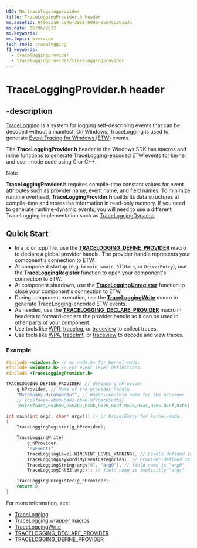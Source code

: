```yaml
---
UID: NA:traceloggingprovider
title: TraceLoggingProvider.h header
ms.assetid: 9f0e53a0-c646-3851-b09a-e5e45c361a3c
ms.date: 06/06/2022
ms.keywords:
ms.topic: overview
tech.root: tracelogging
f1_keywords:
  - traceloggingprovider
  - traceloggingprovider/traceloggingprovider
---
```


# TraceLoggingProvider.h header

## -description

[TraceLogging](../_tracelogging/index.md) is a system for logging
self-describing events that can be decoded without a manifest. On Windows,
TraceLogging is used to generate
[Event Tracing for Windows (ETW)](https://docs.microsoft.com/windows/win32/etw/about-event-tracing)
events.

The **TraceLoggingProvider.h** header in the Windows SDK has macros and inline
functions to generate TraceLogging-encoded ETW events for kernel and user-mode
code using C or C++.

> [!NOTE]
> **TraceLoggingProvider.h** requires compile-time constant values for
> event attributes such as provider name, event name, and field names. To
> minimize runtime overhead, **TraceLoggingProvider.h** builds its data
> structures at compile-time and stores the information in read-only memory. If
> you need to generate runtime-dynamic events, you will need to use a different
> TraceLogging implementation such as
> [TraceLoggingDynamic](https://github.com/microsoft/tracelogging/tree/main/etw).

## Quick Start

- In a .c or .cpp file, use the
  [**TRACELOGGING_DEFINE_PROVIDER**](./nf-traceloggingprovider-tracelogging_declare_provider.md)
  macro to declare a global provider handle. The provider handle represents your
  component's connection to ETW.
- At component startup (e.g. in `main`, `wmain`, `DllMain`, or `DriverEntry`),
  use the
  [**TraceLoggingRegister**](./nf-traceloggingprovider-traceloggingregister.md)
  function to open your component's connection to ETW.
- At component shutdown, use the
  [**TraceLoggingUnregister**](./nf-traceloggingprovider-traceloggingunregister.md)
  function to close your component's connection to ETW.
- During component execution, use the
  [**TraceLoggingWrite**](./nf-traceloggingprovider-traceloggingwrite.md) macro
  to generate TraceLogging-encoded ETW events.
- As needed, use the
  [**TRACELOGGING_DECLARE_PROVIDER**](./nf-traceloggingprovider-tracelogging_declare_provider.md)
  macro in headers to forward-declare the provider handle so it can be used in
  other parts of your component.
- Use tools like [WPR](/windows-hardware/test/wpt/introduction-to-wpr),
  [tracelog](/windows-hardware/drivers/devtest/tracelog), or
  [traceview](/windows-hardware/drivers/devtest/traceview) to collect traces.
- Use tools like [WPA](/windows-hardware/test/wpt/windows-performance-analyzer),
  [tracefmt](/windows-hardware/drivers/devtest/tracefmt), or
  [traceview](/windows-hardware/drivers/devtest/traceview) to decode and view
  traces.

### Example

```c
#include <windows.h> // or <wdm.h> for kernel-mode.
#include <winmeta.h> // For event level definitions.
#include <TraceLoggingProvider.h>

TRACELOGGING_DEFINE_PROVIDER( // defines g_hProvider
    g_hProvider, // Name of the provider handle
    "MyCompany.MyComponent", // Human-readable name for the provider
    // {ce5fa4ea-ab00-5402-8b76-9f76ac858fb5}
    (0xce5fa4ea,0xab00,0x5402,0x8b,0x76,0x9f,0x76,0xac,0x85,0x8f,0xb5));

int main(int argc, char* argv[]) // or DriverEntry for kernel-mode.
{
    TraceLoggingRegister(g_hProvider);

    TraceLoggingWrite(
        g_hProvider,
        "MyEvent1",
        TraceLoggingLevel(WINEVENT_LEVEL_WARNING), // Levels defined in <winmeta.h>
        TraceLoggingKeyword(MyEventCategories), // Provider-defined categories
        TraceLoggingString(argv[0], "arg0"), // field name is "arg0"
        TraceLoggingInt32(argc)); // field name is implicitly "argc"

    TraceLoggingUnregister(g_hProvider);
    return 0;
}
```

For more information, see:

- [TraceLogging](../_tracelogging/index.md)
- [TraceLogging wrapper macros](/windows/desktop/tracelogging/tracelogging-wrapper-macros)
- [TraceLoggingWrite](./nf-traceloggingprovider-traceloggingwrite.md)
- [TRACELOGGING_DECLARE_PROVIDER](./nf-traceloggingprovider-tracelogging_declare_provider.md)
- [TRACELOGGING_DEFINE_PROVIDER](./nf-traceloggingprovider-tracelogging_define_provider.md)
